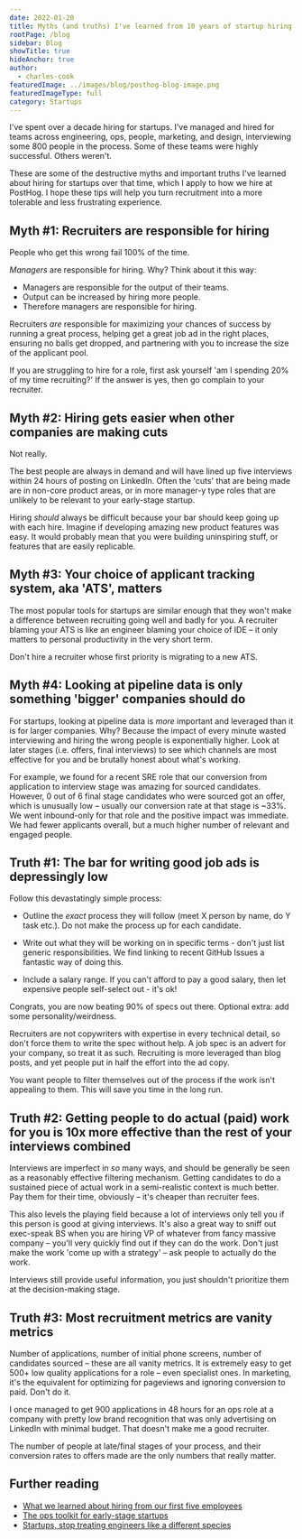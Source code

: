 ```yaml
---
date: 2022-01-20
title: Myths (and truths) I've learned from 10 years of startup hiring
rootPage: /blog
sidebar: Blog
showTitle: true
hideAnchor: true
author:
  - charles-cook
featuredImage: ../images/blog/posthog-blog-image.png
featuredImageType: full
category: Startups
---
```


I've spent over a decade hiring for startups. I've managed and hired for teams across engineering, ops, people, marketing, and design, interviewing some 800 people in the process. Some of these teams were highly successful. Others weren't.

These are some of the destructive myths and important truths I've learned about hiring for startups over that time, which I apply to how we hire at PostHog. I hope these tips will help you turn recruitment into a more tolerable and less frustrating experience. 

## Myth #1: Recruiters are responsible for hiring

People who get this wrong fail 100% of the time.

_Managers_ are responsible for hiring. Why? Think about it this way:

- Managers are responsible for the output of their teams. 
- Output can be increased by hiring more people. 
- Therefore managers are responsible for hiring. 

Recruiters _are_ responsible for maximizing your chances of success by running a great process, helping get a great job ad in the right places, ensuring no balls get dropped, and partnering with you to increase the size of the applicant pool. 

If you are struggling to hire for a role, first ask yourself 'am I spending 20% of my time recruiting?' If the answer is yes, then go complain to your recruiter.

## Myth #2: Hiring gets easier when other companies are making cuts

Not really.

The best people are always in demand and will have lined up five interviews within 24 hours of posting on LinkedIn. Often the 'cuts' that are being made are in non-core product areas, or in more manager-y type roles that are unlikely to be relevant to your early-stage startup. 

Hiring _should_ always be difficult because your bar should keep going up with each hire. Imagine if developing amazing new product features was easy. It would probably mean that you were building uninspiring stuff, or features that are easily replicable. 

## Myth #3: Your choice of applicant tracking system, aka 'ATS', matters

The most popular tools for startups are similar enough that they won't make a difference between recruiting going well and badly for you. A recruiter blaming your ATS is like an engineer blaming your choice of IDE – it only matters to personal productivity in the very short term. 

Don't hire a recruiter whose first priority is migrating to a new ATS. 

## Myth #4: Looking at pipeline data is only something 'bigger' companies should do

For startups, looking at pipeline data is _more_ important and leveraged than it is for larger companies. Why? Because the impact of every minute wasted interviewing and hiring the wrong people is exponentially higher. Look at later stages (i.e. offers, final interviews) to see which channels are most effective for you and be brutally honest about what's working. 

For example, we found for a recent SRE role that our conversion from application to interview stage was amazing for sourced candidates. However, 0 out of 6 final stage candidates who were sourced got an offer, which is unusually low – usually our conversion rate at that stage is ~33%. We went inbound-only for that role and the positive impact was immediate. We had fewer applicants overall, but a much higher number of relevant and engaged people. 

## Truth #1: The bar for writing good job ads is depressingly low

Follow this devastatingly simple process:

- Outline the _exact_ process they will follow (meet X person by name, do Y task etc.). Do not make the process up for each candidate.
 
- Write out what they will be working on in specific terms - don't just list generic responsibilities. We find linking to recent GitHub Issues a fantastic way of doing this. 

- Include a salary range. If you can't afford to pay a good salary, then let expensive people self-select out - it's ok!

Congrats, you are now beating 90% of specs out there. Optional extra: add some personality/weirdness. 

Recruiters are not copywriters with expertise in every technical detail, so don't force them to write the spec without help. A job spec is an advert for your company, so treat it as such. Recruiting is more leveraged than blog posts, and yet people put in half the effort into the ad copy. 

You want people to filter themselves out of the process if the work isn't appealing to them. This will save you time in the long run. 

## Truth #2: Getting people to do actual (paid) work for you is 10x more effective than the rest of your interviews combined

Interviews are imperfect in _so_ many ways, and should be generally be seen as a reasonably effective filtering mechanism. Getting candidates to do a sustained piece of actual work in a semi-realistic context is much better. Pay them for their time, obviously – it's cheaper than recruiter fees. 

This also levels the playing field because a lot of interviews only tell you if this person is good at giving interviews. It's also a great way to sniff out exec-speak BS when you are hiring VP of whatever from fancy massive company – you'll very quickly find out if they can do the work. Don't just make the work 'come up with a strategy' – ask people to actually do the work.

Interviews still provide useful information, you just shouldn't prioritize them at the decision-making stage.

## Truth #3: Most recruitment metrics are vanity metrics

Number of applications, number of initial phone screens, number of candidates sourced – these are all vanity metrics. It is extremely easy to get 500+ low quality applications for a role – even specialist ones. In marketing, it's the equivalent for optimizing for pageviews and ignoring conversion to paid. Don't do it. 

I once managed to get 900 applications in 48 hours for an ops role at a company with pretty low brand recognition that was only advertising on LinkedIn with minimal budget. That doesn't make me a good recruiter. 

The number of people at late/final stages of your process, and their conversion rates to offers made are the only numbers that really matter.

## Further reading

- [What we learned about hiring from our first five employees](https://posthog.com/blog/posthog-first-five)
- [The ops toolkit for early-stage startups](https://posthog.com/blog/startup-ops-toolkit)
- [Startups, stop treating engineers like a different species](https://posthog.com/blog/stop-treating-engineers-differently)
